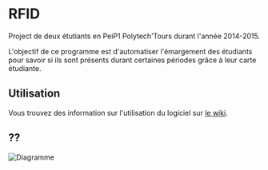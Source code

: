 # RFID
Project de deux étutiants en PeiP1 Polytech'Tours durant l'année 2014-2015.

L'objectif de ce programme est d'automatiser l'émargement des étudiants pour savoir si ils sont présents durant certaines périodes grâce à leur carte étudiante.

## Utilisation
Vous trouvez des information sur l'utilisation du logiciel sur [le wiki](https://github.com/MrCraftCod/RFID/wiki).

## ??
![Diagramme](http://puu.sh/gSY2o/17f2a931a4.png)
